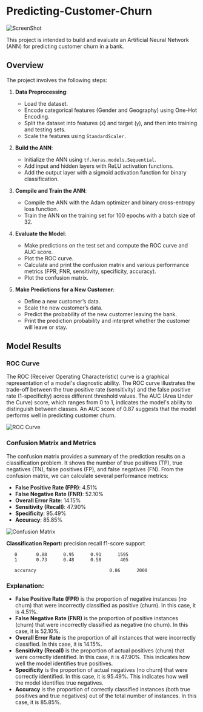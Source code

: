# Predicting-Customer-Churn
![ScreenShot](https://miro.medium.com/v2/resize:fit:720/format:webp/1*47xx1oXuebvYwZeB0OutuA.png)

This project is intended to build and evaluate an Artificial Neural Network (ANN) for predicting customer churn in a bank.

## Overview
The project involves the following steps:
1. **Data Preprocessing**:
   - Load the dataset.
   - Encode categorical features (Gender and Geography) using One-Hot Encoding.
   - Split the dataset into features (`X`) and target (`y`), and then into training and testing sets.
   - Scale the features using `StandardScaler`.

2. **Build the ANN**:
   - Initialize the ANN using `tf.keras.models.Sequential`.
   - Add input and hidden layers with ReLU activation functions.
   - Add the output layer with a sigmoid activation function for binary classification.

3. **Compile and Train the ANN**:
   - Compile the ANN with the Adam optimizer and binary cross-entropy loss function.
   - Train the ANN on the training set for 100 epochs with a batch size of 32.

4. **Evaluate the Model**:
   - Make predictions on the test set and compute the ROC curve and AUC score.
   - Plot the ROC curve.
   - Calculate and print the confusion matrix and various performance metrics (FPR, FNR, sensitivity, specificity, accuracy).
   - Plot the confusion matrix.

5. **Make Predictions for a New Customer**:
   - Define a new customer’s data.
   - Scale the new customer’s data.
   - Predict the probability of the new customer leaving the bank.
   - Print the prediction probability and interpret whether the customer will leave or stay.

## Model Results

### ROC Curve
The ROC (Receiver Operating Characteristic) curve is a graphical representation of a model's diagnostic ability. The ROC curve illustrates the trade-off between the true positive rate (sensitivity) and the false positive rate (1-specificity) across different threshold values. The AUC (Area Under the Curve) score, which ranges from 0 to 1, indicates the model's ability to distinguish between classes. An AUC score of 0.87 suggests that the model performs well in predicting customer churn.

![ROC Curve](https://raw.githubusercontent.com/NavarroAlexKU/Predicting-Customer-Churn/main/ROC%20Plot.jfif)

### Confusion Matrix and Metrics
The confusion matrix provides a summary of the prediction results on a classification problem. It shows the number of true positives (TP), true negatives (TN), false positives (FP), and false negatives (FN). From the confusion matrix, we can calculate several performance metrics:

- **False Positive Rate (FPR)**: 4.51%
- **False Negative Rate (FNR)**: 52.10%
- **Overall Error Rate**: 14.15%
- **Sensitivity (Recall)**: 47.90%
- **Specificity**: 95.49%
- **Accuracy**: 85.85%

![Confusion Matrix](https://raw.githubusercontent.com/NavarroAlexKU/Predicting-Customer-Churn/main/confusion%20matrix.jfif)

**Classification Report:**
          precision    recall  f1-score   support

       0       0.88      0.95      0.91      1595
       1       0.73      0.48      0.58       405

       accuracy                           0.86      2000


### Explanation:
- **False Positive Rate (FPR)** is the proportion of negative instances (no churn) that were incorrectly classified as positive (churn). In this case, it is 4.51%.
- **False Negative Rate (FNR)** is the proportion of positive instances (churn) that were incorrectly classified as negative (no churn). In this case, it is 52.10%.
- **Overall Error Rate** is the proportion of all instances that were incorrectly classified. In this case, it is 14.15%.
- **Sensitivity (Recall)** is the proportion of actual positives (churn) that were correctly identified. In this case, it is 47.90%. This indicates how well the model identifies true positives.
- **Specificity** is the proportion of actual negatives (no churn) that were correctly identified. In this case, it is 95.49%. This indicates how well the model identifies true negatives.
- **Accuracy** is the proportion of correctly classified instances (both true positives and true negatives) out of the total number of instances. In this case, it is 85.85%.


